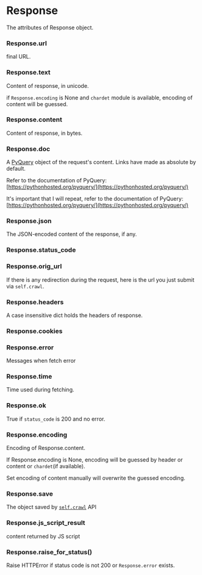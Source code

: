 Response
========

The attributes of Response object.

### Response.url

final URL.

### Response.text

Content of response, in unicode.

if `Response.encoding` is None and `chardet` module is available, encoding of content will be guessed.

### Response.content

Content of response, in bytes.

### Response.doc

A [PyQuery](https://pythonhosted.org/pyquery/) object of the request's content. Links have made as absolute by default.

Refer to the documentation of PyQuery: [https://pythonhosted.org/pyquery/](https://pythonhosted.org/pyquery/)

It's important that I will repeat, refer to the documentation of PyQuery: [https://pythonhosted.org/pyquery/](https://pythonhosted.org/pyquery/)

### Response.json

The JSON-encoded content of the response, if any.

### Response.status_code

### Response.orig_url

If there is any redirection during the request, here is the url you just submit via `self.crawl`.

### Response.headers

A case insensitive dict holds the headers of response.

### Response.cookies

### Response.error

Messages when fetch error

### Response.time

Time used during fetching.

### Response.ok

True if `status_code` is 200 and no error.

### Response.encoding

Encoding of Response.content.

If Response.encoding is None, encoding will be guessed by header or content or `chardet`(if available).

Set encoding of content manually will overwrite the guessed encoding.

### Response.save

The object saved by [`self.crawl`](/apis/self.crawl/#save) API

### Response.js_script_result

content returned by JS script

### Response.raise_for_status()

Raise HTTPError if status code is not 200 or `Response.error` exists.

